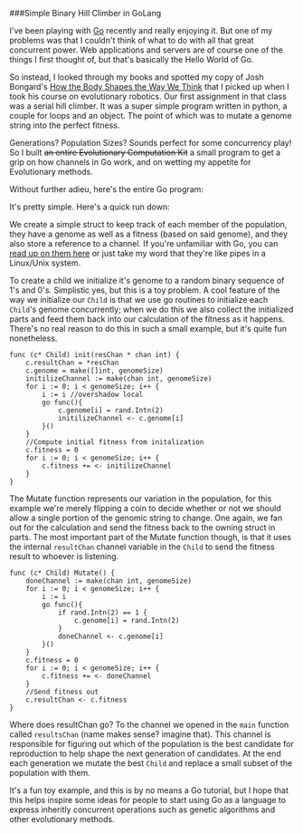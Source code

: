 ###Simple Binary Hill Climber in GoLang

I've been playing with [Go] recently and really enjoying it. But one of my problems
was that I couldn't think of what to do with all that great concurrent power. Web 
applications and servers are of course  one of the things I first thought of, but
that's basically the Hello World of Go. 

So instead, I looked through my books and spotted my copy of Josh Bongard's [How the Body Shapes the Way We Think]
that I picked up when I took his course on evolutionary robotics. Our first assignment
in that class was a serial hill climber. It was a super simple program written in
python, a couple for loops and an object. The point of which was to mutate a genome
string into the perfect fitness. 

Generations? Population Sizes? Sounds perfect for some concurrency play! So I built
<s>an entire Evolutionary Computation Kit</s> a small program to get a grip on how
channels in Go work, and on wetting my appetite for Evolutionary methods. 

Without further adieu, here's the entire Go program:
<script src="https://gist.github.com/EJEHardenberg/9c535f1cd71f2c2a8012.js"></script>

It's pretty simple. Here's a quick run down:

We create a simple struct to keep track of each member of the population, they
have a genome as well as a fitness (based on said genome), and they also store a 
reference to a channel. If you're unfamiliar with Go, you can [read up on them
here] or just take my word that they're like pipes in a Linux/Unix system. 

To create a child we initialize it's genome to a random binary sequence of 1's 
and 0's. Simplistic yes, but this is a toy problem. A cool feature of the way we
initialize our `Child` is that we use go routines to initialize each `Child`'s genome
concurrently; when we do this we also collect the initialized parts and feed them
back into our calculation of the fitness as it happens. There's no real reason to
do this in such a small example, but it's quite fun nonetheless.

```
func (c* Child) init(resChan * chan int) {
	c.resultChan = *resChan
	c.genome = make([]int, genomeSize)
	initilizeChannel := make(chan int, genomeSize)
	for i := 0; i < genomeSize; i++ {
		i := i //overshadow local 
		go func(){
			c.genome[i] = rand.Intn(2)
			initilizeChannel <- c.genome[i]
		}()	
	}
	//Compute initial fitness from initalization
	c.fitness = 0
	for i := 0; i < genomeSize; i++ {
		c.fitness += <- initilizeChannel
	}
}
```

The Mutate function represents our variation in the population, for this example
we're merely flipping a coin to decide whether or not we should allow a single
portion of the genomic string to change. One again, we fan out for the calculation
and send the fitness back to the owning struct in parts. The most important part
of the Mutate function though, is that it uses the internal `resultChan` channel
variable in the `Child` to send the fitness result to whoever is listening.

```
func (c* Child) Mutate() {
	doneChannel := make(chan int, genomeSize)
	for i := 0; i < genomeSize; i++ {
		i := i
		go func(){
			if rand.Intn(2) == 1 {
				c.genome[i] = rand.Intn(2)
			}
			doneChannel <- c.genome[i]
		}()
	}
	c.fitness = 0
	for i := 0; i < genomeSize; i++ {
		c.fitness += <- doneChannel
	}
	//Send fitness out
	c.resultChan <- c.fitness
}
```

Where does resultChan go? To the channel we opened in the `main` function called
`resultsChan` (name makes sense? imagine that). This channel is responsible for
figuring out which of the population is the best candidate for reproduction to
help shape the next generation of candidates. At the end each generation we mutate
the best `Child` and replace a small subset of the population with them.

It's a fun toy example, and this is by no means a Go tutorial, but I hope that this
helps inspire some ideas for people to start using Go as a language to express
inheritly concurrent operations such as genetic algorithms and other evolutionary
methods.

[Go]:http://golang.org
[How the Body Shapes the Way We Think]:http://mitpress.mit.edu/books/how-body-shapes-way-we-think
[hill climber]:http://en.wikipedia.org/wiki/Hill_climbing
[read up on them here]:https://gobyexample.com/channels